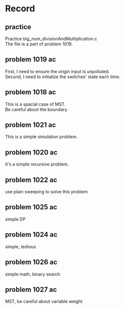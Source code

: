# Record  

## practice    
Practice big_num_divisionAndMultiplication.c  
The file is a part of problem 1019.  
  
## problem 1019 ac  
First, I need to ensure the origin input is unpolluted.  
Second, I need to initialize the switches' state each time.  
  
## problem 1018 ac  
This is a spacial case of MST.  
Be careful about the boundary.  
  
## problem 1021 ac  
This is a simple simulation problem.  
  
## problem 1020 ac  
It's a simple recursive problem.  
  
## problem 1022 ac  
use plain sweeping to solve this problem  
  
## problem 1025 ac  
simple DP  
  
## problem 1024 ac  
simple, tedious  
  
## problem 1026 ac  
simple math, binary search  
  
## problem 1027 ac  
MST, be careful about variable weight  
